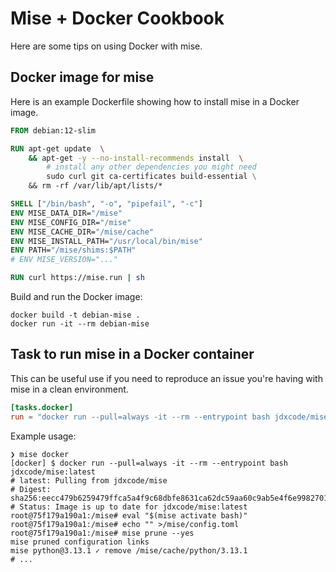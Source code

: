 # Mise + Docker Cookbook

Here are some tips on using Docker with mise.

## Docker image for mise

Here is an example Dockerfile showing how to install mise in a Docker image.

```Dockerfile [Dockerfile]
FROM debian:12-slim

RUN apt-get update  \
    && apt-get -y --no-install-recommends install  \
        # install any other dependencies you might need
        sudo curl git ca-certificates build-essential \
    && rm -rf /var/lib/apt/lists/*

SHELL ["/bin/bash", "-o", "pipefail", "-c"]
ENV MISE_DATA_DIR="/mise"
ENV MISE_CONFIG_DIR="/mise"
ENV MISE_CACHE_DIR="/mise/cache"
ENV MISE_INSTALL_PATH="/usr/local/bin/mise"
ENV PATH="/mise/shims:$PATH"
# ENV MISE_VERSION="..."

RUN curl https://mise.run | sh
```

Build and run the Docker image:

```shell
docker build -t debian-mise .
docker run -it --rm debian-mise
```

## Task to run mise in a Docker container

This can be useful use if you need to reproduce an issue you're having with mise in a clean environment.

```toml [mise.toml]
[tasks.docker]
run = "docker run --pull=always -it --rm --entrypoint bash jdxcode/mise:latest"
```

Example usage:

```shell
❯ mise docker
[docker] $ docker run --pull=always -it --rm --entrypoint bash jdxcode/mise:latest
# latest: Pulling from jdxcode/mise
# Digest: sha256:eecc479b6259479ffca5a4f9c68dbfe8631ca62dc59aa60c9ab5e4f6e9982701
# Status: Image is up to date for jdxcode/mise:latest
root@75f179a190a1:/mise# eval "$(mise activate bash)"
root@75f179a190a1:/mise# echo "" >/mise/config.toml
root@75f179a190a1:/mise# mise prune --yes
mise pruned configuration links
mise python@3.13.1 ✓ remove /mise/cache/python/3.13.1
# ...
```

